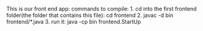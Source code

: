 This is our front end app:
    commands to compile:
        1. cd into the first frontend folder(the folder that contains this file):
            cd frontend
        2. javac -d bin frontend/*.java
        3. run it:
            java -cp bin frontend.StartUp


